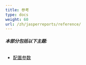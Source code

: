 ```yaml
---
title: 参考
type: docs
weight: 60
url: /zh/jasperreports/reference/
---
```


###### **本部分包括以下主题:** 
- [配置参数](/cells/zh/jasperreports/configuration-parameters/)
